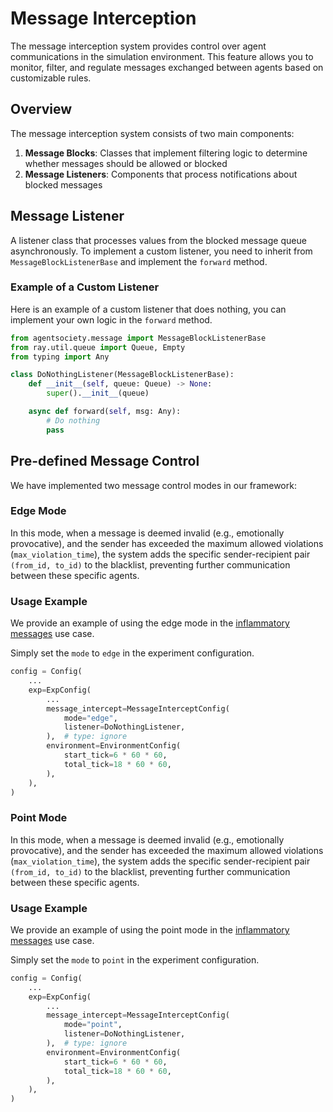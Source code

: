 # Message Interception

The message interception system provides control over agent communications in the simulation environment. This feature allows you to monitor, filter, and regulate messages exchanged between agents based on customizable rules.

## Overview

The message interception system consists of two main components:

1. **Message Blocks**: Classes that implement filtering logic to determine whether messages should be allowed or blocked
2. **Message Listeners**: Components that process notifications about blocked messages

## Message Listener

A listener class that processes values from the blocked message queue asynchronously. To implement a custom listener, you need to inherit from `MessageBlockListenerBase` and implement the `forward` method.

### Example of a Custom Listener

Here is an example of a custom listener that does nothing, you can implement your own logic in the `forward` method.

```python
from agentsociety.message import MessageBlockListenerBase
from ray.util.queue import Queue, Empty
from typing import Any

class DoNothingListener(MessageBlockListenerBase):
    def __init__(self, queue: Queue) -> None:
        super().__init__(queue)

    async def forward(self, msg: Any):
        # Do nothing
        pass

```

## Pre-defined Message Control

We have implemented two message control modes in our framework:

### Edge Mode

In this mode, when a message is deemed invalid (e.g., emotionally provocative), and the sender has exceeded the maximum allowed violations (`max_violation_time`), the system adds the specific sender-recipient pair `(from_id, to_id)` to the blacklist, preventing further communication between these specific agents.

### Usage Example

We provide an example of using the edge mode in the [inflammatory messages](https://github.com/tsinghua-fib-lab/agentsociety/tree/main/examples/inflammatory_message) use case.

Simply set the `mode` to `edge` in the experiment configuration.

```python
config = Config(
    ...
    exp=ExpConfig(
        ...
        message_intercept=MessageInterceptConfig(
            mode="edge",
            listener=DoNothingListener,
        ),  # type: ignore
        environment=EnvironmentConfig(
            start_tick=6 * 60 * 60,
            total_tick=18 * 60 * 60,
        ),
    ),
)

```

### Point Mode

In this mode, when a message is deemed invalid (e.g., emotionally provocative), and the sender has exceeded the maximum allowed violations (`max_violation_time`), the system adds the specific sender-recipient pair `(from_id, to_id)` to the blacklist, preventing further communication between these specific agents.

### Usage Example

We provide an example of using the point mode in the [inflammatory messages](https://github.com/tsinghua-fib-lab/agentsociety/tree/main/examples/inflammatory_message) use case.

Simply set the `mode` to `point` in the experiment configuration.

```python
config = Config(
    ...
    exp=ExpConfig(
        ...
        message_intercept=MessageInterceptConfig(
            mode="point",
            listener=DoNothingListener,
        ),  # type: ignore
        environment=EnvironmentConfig(
            start_tick=6 * 60 * 60,
            total_tick=18 * 60 * 60,
        ),
    ),
)

```

